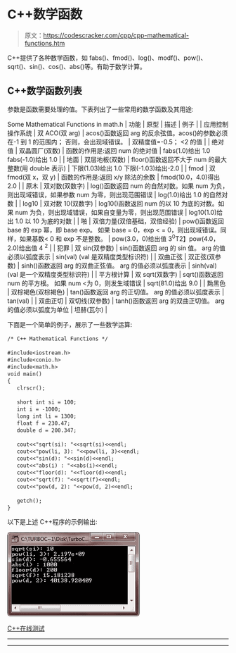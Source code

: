# C++数学函数

> 原文：<https://codescracker.com/cpp/cpp-mathematical-functions.htm>

C++提供了各种数学函数，如 fabs()、fmod()、log()、modf()、pow()、sqrt()、sin()、cos()、abs()等。有助于数学计算。

## C++数学函数列表

参数是函数需要处理的值。下表列出了一些常用的数学函数及其用途:

<caption>Some Mathematical Functions in math.h</caption>
| 功能 | 原型 | 描述 | 例子 |
| 应用控制操作系统 | 双 ACO(双 arg) | acos()函数返回 arg 的反余弦值。acos()的参数必须在-1 到 1 的范围内；
否则，会出现域错误。 | 双精度值=-0.5；
<<acos(val)； |
| 印度历的 7 月 | double asin(双参数) | asin()函数返回 arg 的反正弦值。
asin()的参数必须在-1 到 1 的范围内 | 双精度值=-10；
<<asin(val)； |
| 阿坦 | 双阿坦(双参数) | atan()函数返回 arg 的反正切值 | 阿坦(瓦尔)；
(val 是双精度类型标识符) |
| atan2 | 双 atan2(双 b，双 a) | atan2()函数返回 b/a 的反正切值。 | 双精度值=-10；
<<atan2(val，1.0)； |
| 装天花板 | 双重上限(双重数字) | ceil()函数返回表示为不小于 num 的双精度数的最小整数 | ceil(1.03)得出 2.0 ceil (-1.03)得出-1.0 |
| 余弦 | 双 cos(双参数) | cos()函数返回 arg 的余弦值。
arg 的值必须以弧度表示 | cos(val)
(val 是双精度类型标识符) |
| 短棒 | 双 cosh(双参数) | cosh()函数返回 arg 的双曲余弦值。
arg 的值必须以弧度表示 | cosh(val)；
(val 是双精度类型标识符) |
| 经历 | 双倍 exp(双倍 arg) | exp()函数返回自然对数 e 的 arg 次方 | exp(2.0)给出 e <sup>2</sup> 的值 |
| 绝对值 | 双晶圆厂(双数) | 函数的作用是:返回 num 的绝对值 | fabs(1.0)给出 1.0
fabs(-1.0)给出 1.0 |
| 地面 | 双层地板(双数) | floor()函数返回不大于 num 的最大整数(用 double 表示) | 下限(1.03)给出 1.0
下限(-1.03)给出-2.0 |
| fmod | 双 fmod(双 x，双 y) | 函数的作用是:返回 x/y 除法的余数 | fmod(10.0，4.0)得出 2.0 |
| 原木 | 双对数(双数字) | log()函数返回 num 的自然对数。如果 num 为负，则出现域错误，如果参数 num 为零，则出现范围错误 | log(1.0)给出 1.0 的自然对数 |
| log10 | 双对数 10(双数字) | log10()函数返回 num 的以 10 为底的对数。如果 num 为负，则出现域错误，如果自变量为零，则出现范围错误 | log10(1.0)给出 1.0 以 10 为底的对数 |
| 啪 | 双倍力量(双倍基础，双倍经验) | pow()函数返回 base 的 exp 幂，即 base exp。
如果 base = 0，exp < = 0，则出现域错误。同样，如果基数< 0 和 exp 不是整数。 | pow(3.0，0)给出值 3<sup>0</sup>T2】pow(4.0，2.0)给出值 4 <sup>2</sup> |
| 犯罪 | 双 sin(双参数) | sin()函数返回 arg 的 sin 值。
arg 的值必须以弧度表示 | sin(val)
(val 是双精度类型标识符) |
| 双曲正弦 | 双正弦(双参数) | sinh()函数返回 arg 的双曲正弦值。
arg 的值必须以弧度表示 | sinh(val)
(val 是一个双精度类型标识符) |
| 平方根计算 | 双 sqrt(双数字) | sqrt()函数返回 num 的平方根。
如果 num <为 0，则发生域错误 | sqrt(81.0)给出 9.0 |
| 黝黑色 | 双棕褐色(双棕褐色) | tan()函数返回 arg 的正切值。
arg 的值必须以弧度表示 | tan(val) |
| 双曲正切 | 双切线(双参数) | tanh()函数返回 arg 的双曲正切值。
arg 的值必须以弧度为单位 | 坦赫(瓦尔) |

下面是一个简单的例子，展示了一些数学运算:

```
/* C++ Mathematical Functions */

#include<iostream.h>
#include<conio.h>
#include<math.h>
void main()
{
   clrscr();

   short int si = 100;
   int i = -1000;
   long int li = 1300;
   float f = 230.47;
   double d = 200.347;

   cout<<"sqrt(si): "<<sqrt(si)<<endl;
   cout<<"pow(li, 3): "<<pow(li, 3)<<endl;
   cout<<"sin(d): "<<sin(d)<<endl;
   cout<<"abs(i) : "<<abs(i)<<endl;
   cout<<"floor(d): "<<floor(d)<<endl;
   cout<<"sqrt(f): "<<sqrt(f)<<endl;
   cout<<"pow(d, 2): "<<pow(d, 2)<<endl;

   getch();
}
```

以下是上述 C++程序的示例输出:

![c++ mathematical functions](img/69e23292149761cc6a55ea060bdc4ba5.png)

[C++在线测试](/exam/showtest.php?subid=3)

* * *

* * *